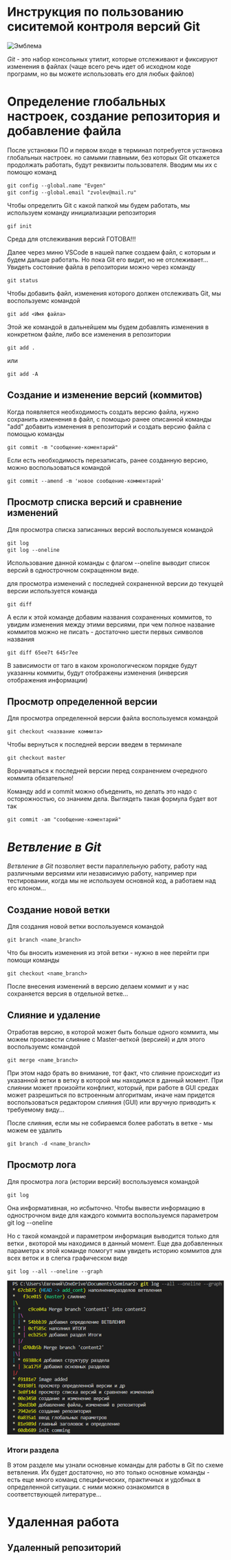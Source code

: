 # **Инструкция по пользованию сиситемой контроля версий Git**

![Эмблема](git.png)

*Git* - это набор консольных утилит, которые отслеживают и фиксируют изменения в файлах (чаще всего речь идет об исходном коде программ, но вы можете использовать его для любых файлов)

# Определение глобальных настроек, создание репозитория и добавление файла

После установки ПО и первом входе в терминал потребуется установка глобальных настроек. но самыми главными, без которых Git откажется продолжать работать, будут реквизиты пользователя. Вводим мы их с помощю команд

    git config --global.name "Evgen"
    git config --global.email "zvolev@mail.ru"

Чтобы определить Git с какой папкой мы будем работать, мы используем команду инициализации репозитория

    gif init

Среда для отслеживания версий ГОТОВА!!!

Далее через миню VSCode в нашей папке создаем файл, с которым и будем дальше работать. Но пока Git его видит, но не отслеживает... Увидеть состояние файла в репозитории можно через команду

    git status

Чтобы добавить файл, изменения которого должен отслеживать Git, мы воспользуемс командой

    git add <Имя файла>
    
Этой же командой в дальнейшем мы будем добавлять изменения в конкретном файле, либо все изменения в репозитории

    git add . 

или
 
    git add -A

## Создание и изменение версий (коммитов)

Когда появляется необходимость создать версию файла, нужно сохранить изменения в файл, с помощью ранее описанной команды "add" добавить изменения в репозиторий и создать версию файла с помощью команды

    git commit -m "сообщение-коментарий"

Если есть необходимость перезаписать, ранее созданную версию, можно воспользоваться командой

    git commit --amend -m 'новое сообщение-комментарий'

## Просмотр списка версий и сравнение изменений

Для просмотра списка записанных версий воспользуемся командой

    git log
    git log --oneline

Использование данной команды с флагом --oneline выводит список версий в однострочном сокращенном виде.

для просмотра изменений с последней сохраненной версии до текущей версии используется команда 

    git diff

А если к этой команде добавим названия сохраненных коммитов, то увидим изменения между этими версиями, при чем полное название коммитов можно не писать - достаточно шести первых символов названия

    git diff 65ee7t 645r7ee

В зависимости от таго в каком хронологическом порядке будут указанны коммиты, будут отображены изменения (инверсия отображения информации)

## Просмотр определенной версии

Для просмотра определенной версии файла воспользуемся командой 

    git checkout <название коммита>

Чтобы вернуться к последней версии введем в терминале 

    git checkout master

Ворачиваться к последней версии перед сохранением очередного коммита обязательно!

Команду add и commit можно объеденить, но делать это надо с осторожностью, со знанием дела. Выглядеть такая формула будет вот так

    git commit -am "сообщение-коментарий"


# _**Ветвление в Git**_

*Ветвление в Git* позволяет вести параллельную работу, работу над различными версиями или независимую работу, например при тестировании, когда мы не используем основной код, а работаем над его клоном...

## Создание новой ветки

Для создания новой ветки воспользуемся командой
    
    git branch <name_branch>

Что бы вносить изменения из этой ветки - нужно в нее перейти при помощи команды

    git checkout <name_branch>

После внесения изменений в версию делаем коммит и у нас сохраняется версия в отдельной ветке...

## Слияние и удаление

Отработав версию, в которой может быть больше одного коммита, мы можем произвести слияние с Master-веткой (версией) и для этого воспользуемс командой 

    git merge <name_branch>

При этом надо брать во внимание, тот факт, что слияние происходит из указанной ветки в ветку в которой мы находимся в данный момент.
При слиянии может произойти конфликт, который, при работе в GUI средах может разрешиться по встроенным алгоритмам, иначе нам придется воспользоваться редактором слияния (GUI) или вручную приводить к требуемому виду...

После слияния, если мы не собираемся более работать в ветке - мы можем ее удалить

    git branch -d <name_branch>


## Просмотр лога

Для просмотра лога (истории версий) воспользуемся командой 

    git log

Она информативная, но исбыточно. Чтобы вывести информацию в однострочном виде для каждого коммита воспользуемся параметром 
    git log --oneline

Но с такой командой и параметром информация выводится только для ветки , вкоторой мы находимся в данный момент.
Еще два добавленных параметра к этой команде помогут нам увидеть историю коммитов для всех веток и в слегка графическом виде

    git log --all --oneline --graph

![скрин1](Scr.png)

### Итоги раздела

В этом разделе мы узнали основные команды для работы в Git по схеме ветвления. Их будет достаточно, но это только основные команды - есть еще много команд специфических, практичных и удобных в определенной ситуации. с ними можно ознакомится в соответствующей литературе...

# Удаленная работа

## Удаленный репозиторий

